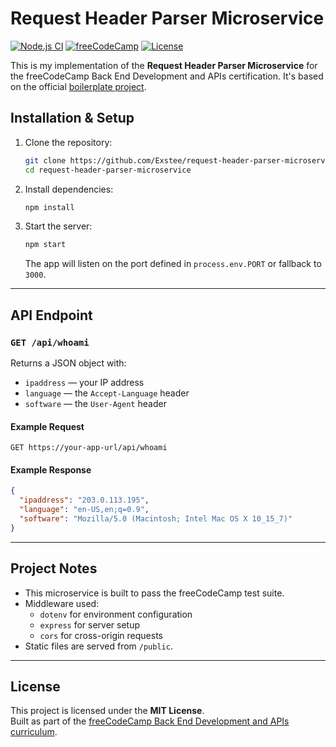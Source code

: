 # Request Header Parser Microservice

[![Node.js CI](https://img.shields.io/badge/node.js-18.x-green)](https://nodejs.org/)
[![freeCodeCamp](https://img.shields.io/badge/freeCodeCamp-Project-blue)](https://www.freecodecamp.org/learn/back-end-development-and-apis/back-end-development-and-apis-projects/request-header-parser-microservice)
[![License](https://img.shields.io/badge/license-MIT-lightgrey.svg)](#license)

This is my implementation of the **Request Header Parser Microservice** for the freeCodeCamp Back End Development and APIs certification. It's based on the official [boilerplate project](https://github.com/freeCodeCamp/boilerplate-project-headerparser).

##  Installation & Setup

1. Clone the repository:
   ```bash
   git clone https://github.com/Exstee/request-header-parser-microservice.git
   cd request-header-parser-microservice
   ```

2. Install dependencies:
   ```bash
   npm install
   ```

3. Start the server:
   ```bash
   npm start
   ```

   The app will listen on the port defined in `process.env.PORT` or fallback to `3000`.

---

##  API Endpoint

### `GET /api/whoami`

Returns a JSON object with:

- `ipaddress` — your IP address
- `language` — the `Accept-Language` header
- `software` — the `User-Agent` header

#### Example Request

```
GET https://your-app-url/api/whoami
```

#### Example Response

```json
{
  "ipaddress": "203.0.113.195",
  "language": "en-US,en;q=0.9",
  "software": "Mozilla/5.0 (Macintosh; Intel Mac OS X 10_15_7)"
}
```

---

##  Project Notes

- This microservice is built to pass the freeCodeCamp test suite.
- Middleware used:
  - `dotenv` for environment configuration
  - `express` for server setup
  - `cors` for cross-origin requests
- Static files are served from `/public`.

---

##  License

This project is licensed under the **MIT License**.  
Built as part of the [freeCodeCamp Back End Development and APIs curriculum](https://www.freecodecamp.org/learn/).
